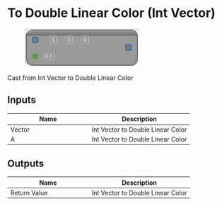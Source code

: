 # To Double Linear Color (Int Vector)

<div align="left" data-full-width="false">

<figure><img src="../../../../.gitbook/assets/To_Double_Linear_Color_(Int_Vector).png" alt=""><figcaption></figcaption></figure>

</div>

Cast from Int Vector to Double Linear Color

## Inputs

<table><thead><tr><th width="170">Name</th><th>Description</th></tr></thead><tbody><tr><td>Vector</td><td>Int Vector to Double Linear Color</td></tr><tr><td>A</td><td>Int Vector to Double Linear Color</td></tr></tbody></table>

## Outputs

<table><thead><tr><th width="170">Name</th><th>Description</th></tr></thead><tbody><tr><td>Return Value</td><td>Int Vector to Double Linear Color</td></tr></tbody></table>

